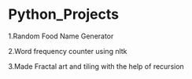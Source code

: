 # Python_Projects
1.Random Food Name Generator 

2.Word frequency counter using nltk 

3.Made Fractal art and tiling with the help of recursion
